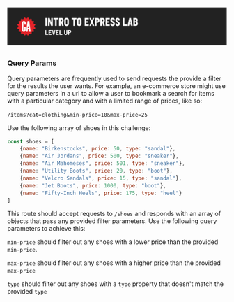 # ![Intro to Express Lab - Level Up](./assets/hero.png)

### Query Params

Query parameters are frequently used to send requests the provide a filter for the results the user wants. For example, an e-commerce store might use query parameters in a url to allow a user to bookmark a search for items with a particular category and with a limited range of prices, like so:

`/items?cat=clothing&min-price=10&max-price=25`

Use the following array of shoes in this challenge:

```js
const shoes = [
    {name: "Birkenstocks", price: 50, type: "sandal"},
    {name: "Air Jordans", price: 500, type: "sneaker"},
    {name: "Air Mahomeses", price: 501, type: "sneaker"},
    {name: "Utility Boots", price: 20, type: "boot"},
    {name: "Velcro Sandals", price: 15, type: "sandal"},
    {name: "Jet Boots", price: 1000, type: "boot"},
    {name: "Fifty-Inch Heels", price: 175, type: "heel"}
]
```

This route should accept requests to `/shoes` and responds with an array of objects that pass any provided filter parameters. Use the following query parameters to achieve this:

`min-price` should filter out any shoes with a lower price than the provided `min-price`.

`max-price` should filter out any shoes with a higher price than the provided `max-price`

`type` should filter out any shoes with a `type` property that doesn't match the provided `type`